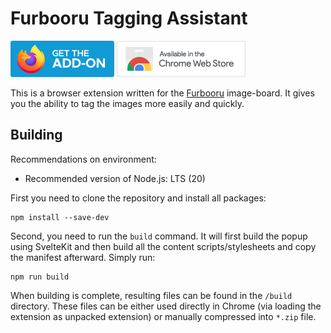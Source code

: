 # Furbooru Tagging Assistant

[![Get the Add-on on Firefox](.github/assets/firefox.png)](https://addons.mozilla.org/en-US/firefox/addon/furbooru-tagging-assistant/)
[![Get the extension on Chrome](.github/assets/chrome.png)](https://chromewebstore.google.com/detail/kpgaphaooaaodgodmnkamhmoedjcnfkj)

This is a browser extension written for the [Furbooru](https://furbooru.org) image-board. It gives you the ability to
tag the images more easily and quickly.

## Building

Recommendations on environment:

- Recommended version of Node.js: LTS (20)

First you need to clone the repository and install all packages:

```shell
npm install --save-dev
```

Second, you need to run the `build` command. It will first build the popup using SvelteKit and then build all the 
content scripts/stylesheets and copy the manifest afterward. Simply run:

```shell
npm run build
```

When building is complete, resulting files can be found in the `/build` directory. These files can be either used 
directly in Chrome (via loading the extension as unpacked extension) or manually compressed into `*.zip` file.  
